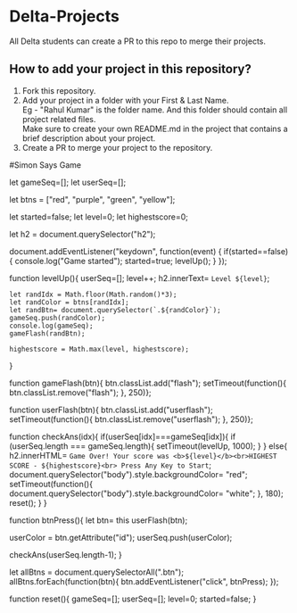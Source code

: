 # Delta-Projects
All Delta students can create a PR to this repo to merge their projects.

## How to add your project in this repository?
1. Fork this repository.
2. Add your project in a folder with your First & Last Name. <br>
   Eg - "Rahul Kumar" is the folder name. And this folder should contain all project related files.<br>
   Make sure to create your own README.md in the project that contains a brief description about your project.
4. Create a PR to merge your project to the repository.

#Simon Says Game

let gameSeq=[];
let userSeq=[];

let btns = ["red", "purple", "green", "yellow"];

let started=false;
let level=0;
let highestscore=0;

let h2 = document.querySelector("h2");

document.addEventListener("keydown", function(event) {
    if(started==false){
        console.log("Game started");
        started=true;
        levelUp();
    }
});


function levelUp(){
    userSeq=[];
    level++;
    h2.innerText= `Level ${level}`;

    let randIdx = Math.floor(Math.random()*3);
    let randColor = btns[randIdx];
    let randBtn= document.querySelector(`.${randColor}`);
    gameSeq.push(randColor);
    console.log(gameSeq);
    gameFlash(randBtn);
    
    highestscore = Math.max(level, highestscore);
 }

function gameFlash(btn){
    btn.classList.add("flash");
    setTimeout(function(){
        btn.classList.remove("flash");
    }, 250)};

function userFlash(btn){
        btn.classList.add("userflash");
        setTimeout(function(){
            btn.classList.remove("userflash");
        }, 250)};

function checkAns(idx){
    if(userSeq[idx]===gameSeq[idx]){
    if (userSeq.length === gameSeq.length){
    setTimeout(levelUp, 1000);
    }
   } else{ 
    h2.innerHTML= `Game Over! Your score was <b>${level}</b><br>HIGHEST SCORE - ${highestscore}<br> Press Any Key to Start`;
    document.querySelector("body").style.backgroundColor= "red";
    setTimeout(function(){
        document.querySelector("body").style.backgroundColor= "white";
    }, 180);
    reset();
   }
} 

function btnPress(){
   let btn= this
   userFlash(btn);

   userColor = btn.getAttribute("id");
   userSeq.push(userColor);

   checkAns(userSeq.length-1);
}

let allBtns = document.querySelectorAll(".btn");
allBtns.forEach(function(btn){
    btn.addEventListener("click", btnPress);
});

function reset(){
    gameSeq=[];
    userSeq=[];
    level=0;
    started=false;
}
